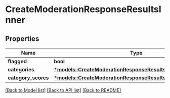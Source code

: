 # CreateModerationResponseResultsInner

## Properties
Name | Type | Description | Notes
------------ | ------------- | ------------- | -------------
**flagged** | **bool** |  | 
**categories** | [***models::CreateModerationResponseResultsInnerCategories**](CreateModerationResponse_results_inner_categories.md) |  | 
**category_scores** | [***models::CreateModerationResponseResultsInnerCategoryScores**](CreateModerationResponse_results_inner_category_scores.md) |  | 

[[Back to Model list]](../README.md#documentation-for-models) [[Back to API list]](../README.md#documentation-for-api-endpoints) [[Back to README]](../README.md)


